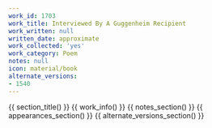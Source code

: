 ```yaml
---
work_id: 1703
work_title: Interviewed By A Guggenheim Recipient
work_written: null
written_date: approximate
work_collected: 'yes'
work_category: Poem
notes: null
icon: material/book
alternate_versions:
- 1540
---
```


{{ section_title() }}
{{ work_info() }}
{{ notes_section() }}
{{ appearances_section() }}
{{ alternate_versions_section() }}